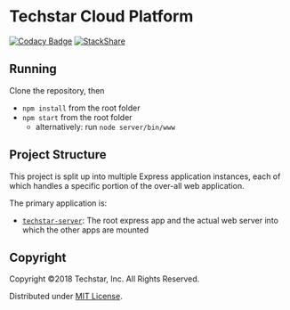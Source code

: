 # Techstar Cloud Platform

[![Codacy Badge](https://api.codacy.com/project/badge/Grade/c4aaed48afc64b67a95d7d30ed121afb)](https://www.codacy.com/app/tortuvshin/techstar-bot?utm_source=github.com&utm_medium=referral&utm_content=techstar-inc/techstar-bot&utm_campaign=badger)
[![StackShare](https://img.shields.io/badge/tech-stack-0690fa.svg?style=flat)](https://stackshare.io/techstar-inc/techstar-inc)

## Running

Clone the repository, then 

* `npm install` from the root folder
* `npm start` from the root folder
  * alternatively: run `node server/bin/www` 

## Project Structure

This project is split up into multiple Express application instances,
each of which handles a specific portion of the over-all web application.

The primary application is:

* [`techstar-server`](/): The root express app and the actual web server into which the other apps are mounted

## Copyright

Copyright &copy;2018 Techstar, Inc. All Rights Reserved.

Distributed under [MIT License](http://mutedsolutions.mit-license.org).
